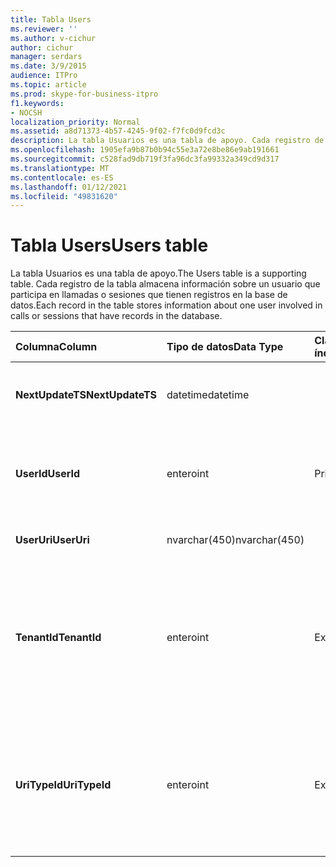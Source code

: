 ```yaml
---
title: Tabla Users
ms.reviewer: ''
ms.author: v-cichur
author: cichur
manager: serdars
ms.date: 3/9/2015
audience: ITPro
ms.topic: article
ms.prod: skype-for-business-itpro
f1.keywords:
- NOCSH
localization_priority: Normal
ms.assetid: a8d71373-4b57-4245-9f02-f7fc0d9fcd3c
description: La tabla Usuarios es una tabla de apoyo. Cada registro de la tabla almacena información sobre un usuario que participa en llamadas o sesiones que tienen registros en la base de datos.
ms.openlocfilehash: 1905efa9b87b0b94c55e3a72e8be86e9ab191661
ms.sourcegitcommit: c528fad9db719f3fa96dc3fa99332a349cd9d317
ms.translationtype: MT
ms.contentlocale: es-ES
ms.lasthandoff: 01/12/2021
ms.locfileid: "49831620"
---
```

# <a name="users-table"></a><span data-ttu-id="4c685-104">Tabla Users</span><span class="sxs-lookup"><span data-stu-id="4c685-104">Users table</span></span>
 
<span data-ttu-id="4c685-105">La tabla Usuarios es una tabla de apoyo.</span><span class="sxs-lookup"><span data-stu-id="4c685-105">The Users table is a supporting table.</span></span> <span data-ttu-id="4c685-106">Cada registro de la tabla almacena información sobre un usuario que participa en llamadas o sesiones que tienen registros en la base de datos.</span><span class="sxs-lookup"><span data-stu-id="4c685-106">Each record in the table stores information about one user involved in calls or sessions that have records in the database.</span></span>
  
|<span data-ttu-id="4c685-107">**Columna**</span><span class="sxs-lookup"><span data-stu-id="4c685-107">**Column**</span></span>|<span data-ttu-id="4c685-108">**Tipo de datos**</span><span class="sxs-lookup"><span data-stu-id="4c685-108">**Data Type**</span></span>|<span data-ttu-id="4c685-109">**Clave/índice**</span><span class="sxs-lookup"><span data-stu-id="4c685-109">**Key/Index**</span></span>|<span data-ttu-id="4c685-110">**Detalles**</span><span class="sxs-lookup"><span data-stu-id="4c685-110">**Details**</span></span>|
|:-----|:-----|:-----|:-----|
|<span data-ttu-id="4c685-111">**NextUpdateTS**</span><span class="sxs-lookup"><span data-stu-id="4c685-111">**NextUpdateTS**</span></span> <br/> |<span data-ttu-id="4c685-112">datetime</span><span class="sxs-lookup"><span data-stu-id="4c685-112">datetime</span></span>  <br/> ||<span data-ttu-id="4c685-113">Marca de tiempo para uso interno.</span><span class="sxs-lookup"><span data-stu-id="4c685-113">Time stamp for internal use.</span></span>  <br/> |
|<span data-ttu-id="4c685-114">**UserId**</span><span class="sxs-lookup"><span data-stu-id="4c685-114">**UserId**</span></span> <br/> |<span data-ttu-id="4c685-115">entero</span><span class="sxs-lookup"><span data-stu-id="4c685-115">int</span></span>  <br/> |<span data-ttu-id="4c685-116">Principal</span><span class="sxs-lookup"><span data-stu-id="4c685-116">Primary</span></span>  <br/> |<span data-ttu-id="4c685-117">Número único que identifica a este usuario.</span><span class="sxs-lookup"><span data-stu-id="4c685-117">Unique number identifying this user.</span></span>  <br/> |
|<span data-ttu-id="4c685-118">**UserUri**</span><span class="sxs-lookup"><span data-stu-id="4c685-118">**UserUri**</span></span> <br/> |<span data-ttu-id="4c685-119">nvarchar(450)</span><span class="sxs-lookup"><span data-stu-id="4c685-119">nvarchar(450)</span></span>  <br/> | <br/> |<span data-ttu-id="4c685-120">URI del usuario.</span><span class="sxs-lookup"><span data-stu-id="4c685-120">User URI.</span></span>  <br/> |
|<span data-ttu-id="4c685-121">**TenantId**</span><span class="sxs-lookup"><span data-stu-id="4c685-121">**TenantId**</span></span> <br/> |<span data-ttu-id="4c685-122">entero</span><span class="sxs-lookup"><span data-stu-id="4c685-122">int</span></span>  <br/> |<span data-ttu-id="4c685-123">Externo</span><span class="sxs-lookup"><span data-stu-id="4c685-123">Foreign</span></span>  <br/> |<span data-ttu-id="4c685-124">El id. de inquilino de este usuario.</span><span class="sxs-lookup"><span data-stu-id="4c685-124">This user's Tenant ID.</span></span> <span data-ttu-id="4c685-125">Vea la [tabla Inquilinos](tenants.md) para obtener más información.</span><span class="sxs-lookup"><span data-stu-id="4c685-125">See the [Tenants table](tenants.md) for more information.</span></span> <br/> |
|<span data-ttu-id="4c685-126">**UriTypeId**</span><span class="sxs-lookup"><span data-stu-id="4c685-126">**UriTypeId**</span></span> <br/> |<span data-ttu-id="4c685-127">entero</span><span class="sxs-lookup"><span data-stu-id="4c685-127">int</span></span>  <br/> |<span data-ttu-id="4c685-128">Externo</span><span class="sxs-lookup"><span data-stu-id="4c685-128">Foreign</span></span>  <br/> |<span data-ttu-id="4c685-129">El tipo de URI de este usuario.</span><span class="sxs-lookup"><span data-stu-id="4c685-129">This user's URI type.</span></span> <span data-ttu-id="4c685-130">Vea la [tabla UriTypes](uritypes.md) para obtener más información.</span><span class="sxs-lookup"><span data-stu-id="4c685-130">See the [UriTypes table](uritypes.md) for more information.</span></span> <br/> |
   

